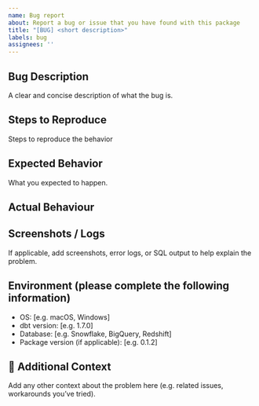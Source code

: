 ```yaml
---
name: Bug report
about: Report a bug or issue that you have found with this package
title: "[BUG] <short description>"
labels: bug
assignees: ''
---
```


##  Bug Description
A clear and concise description of what the bug is.

## Steps to Reproduce
Steps to reproduce the behavior

## Expected Behavior
What you expected to happen.

## Actual Behaviour

##  Screenshots / Logs
If applicable, add screenshots, error logs, or SQL output to help explain the problem.

##  Environment (please complete the following information)
- OS: [e.g. macOS, Windows]
- dbt version: [e.g. 1.7.0]
- Database: [e.g. Snowflake, BigQuery, Redshift]
- Package version (if applicable): [e.g. 0.1.2]

## 📌 Additional Context
Add any other context about the problem here (e.g. related issues, workarounds you’ve tried).
